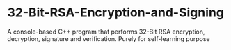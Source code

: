 # 32-Bit-RSA-Encryption-and-Signing
A console-based C++ program that performs 32-Bit RSA encryption, decryption, signature and verification. Purely for self-learning purpose 

